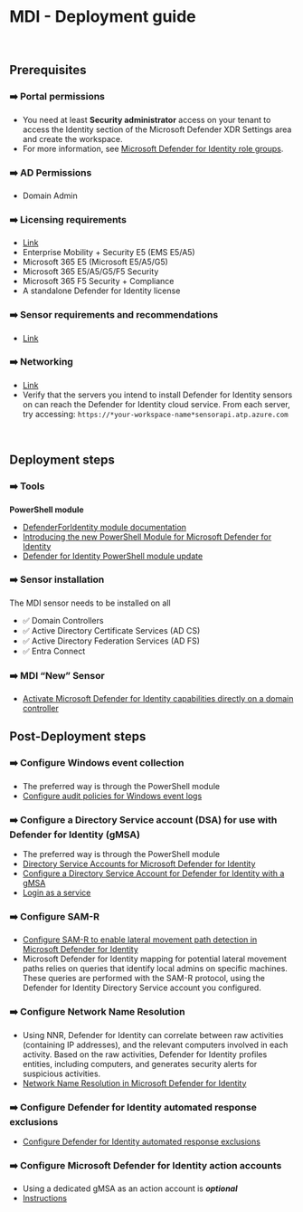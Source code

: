 # MDI - Deployment guide

<br>

## Prerequisites

### ➡️ Portal permissions

- You need at least **Security administrator** access on your tenant to access the Identity section of the Microsoft Defender XDR Settings area and create the workspace.
- For more information, see [Microsoft Defender for Identity role groups](https://learn.microsoft.com/en-us/defender-for-identity/role-groups).

### ➡️ AD Permissions

- Domain Admin

### ➡️ Licensing requirements

- [Link](https://learn.microsoft.com/en-us/defender-for-identity/deploy/prerequisites#licensing-requirements)
- Enterprise Mobility + Security E5 (EMS E5/A5)
- Microsoft 365 E5 (Microsoft E5/A5/G5)
- Microsoft 365 E5/A5/G5/F5 Security
- Microsoft 365 F5 Security + Compliance
- A standalone Defender for Identity license

### ➡️ Sensor requirements and recommendations

- [Link](https://learn.microsoft.com/en-us/defender-for-identity/deploy/prerequisites#sensor-requirements-and-recommendations)

### ➡️ Networking

- [Link](https://learn.microsoft.com/en-us/defender-for-identity/deploy/prerequisites#required-ports)
- Verify that the servers you intend to install Defender for Identity sensors on can reach the Defender for Identity cloud service. From each server, try accessing: `https://*your-workspace-name*sensorapi.atp.azure.com`

<br>

## Deployment steps

### ➡️ Tools

**PowerShell module**

- [DefenderForIdentity module documentation](https://learn.microsoft.com/en-us/powershell/module/defenderforidentity/?view=defenderforidentity-latest)
- [Introducing the new PowerShell Module for Microsoft Defender for Identity](https://techcommunity.microsoft.com/blog/microsoftthreatprotectionblog/introducing-the-new-powershell-module-for-microsoft-defender-for-identity/4028734)
- [Defender for Identity PowerShell module update](https://techcommunity.microsoft.com/blog/microsoftthreatprotectionblog/defender-for-identity-powershell-module-update/4208525)

### ➡️ Sensor installation

The MDI sensor needs to be installed on all

- ✅ Domain Controllers
- ✅ Active Directory Certificate Services (AD CS)
- ✅ Active Directory Federation Services (AD FS)
- ✅ Entra Connect

### ➡️ MDI “New” Sensor

- [Activate Microsoft Defender for Identity capabilities directly on a domain controller](https://learn.microsoft.com/en-us/defender-for-identity/deploy/activate-capabilities)

## Post-Deployment steps

### ➡️ Configure Windows event collection

- The preferred way is through the PowerShell module
- [Configure audit policies for Windows event logs](https://learn.microsoft.com/en-us/defender-for-identity/deploy/configure-windows-event-collection)

### ➡️ Configure a Directory Service account (DSA) for use with Defender for Identity (gMSA)

- The preferred way is through the PowerShell module
- [Directory Service Accounts for Microsoft Defender for Identity](https://learn.microsoft.com/en-us/defender-for-identity/deploy/directory-service-accounts)
- [Configure a Directory Service Account for Defender for Identity with a gMSA](https://learn.microsoft.com/en-us/defender-for-identity/deploy/create-directory-service-account-gmsa)
- [Login as a service](https://learn.microsoft.com/en-us/defender-for-identity/deploy/create-directory-service-account-gmsa#verify-that-the-gmsa-account-has-the-required-rights)

### ➡️ Configure SAM-R

- [Configure SAM-R to enable lateral movement path detection in Microsoft Defender for Identity](https://learn.microsoft.com/en-us/defender-for-identity/deploy/remote-calls-sam)
- Microsoft Defender for Identity mapping for potential lateral movement paths relies on queries that identify local admins on specific machines. These queries are performed with the SAM-R protocol, using the Defender for Identity Directory Service account you configured.

### ➡️ Configure Network Name Resolution

- Using NNR, Defender for Identity can correlate between raw activities (containing IP addresses), and the relevant computers involved in each activity. Based on the raw activities, Defender for Identity profiles entities, including computers, and generates security alerts for suspicious activities.
- [Network Name Resolution in Microsoft Defender for Identity](https://learn.microsoft.com/en-us/defender-for-identity/nnr-policy)

### ➡️ Configure Defender for Identity automated response exclusions

- [Configure Defender for Identity automated response exclusions](https://learn.microsoft.com/en-us/defender-for-identity/automated-response-exclusions)

### ➡️ Configure Microsoft Defender for Identity action accounts

- Using a dedicated gMSA as an action account is ***optional***
- [Instructions](https://learn.microsoft.com/en-us/defender-for-identity/deploy/manage-action-accounts)
